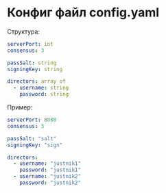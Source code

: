 # Конфиг файл config.yaml
Структура:
``` yaml
serverPort: int
consensus: 3

passSalt: string
signingKey: string

directors: array of
  - username: string
    password: string
```

Пример:
``` yaml
serverPort: 8080
consensus: 3

passSalt: "salt"
signingKey: "sign"

directors:
  - username: "justnik1"
    password: "justnik1"
  - username: "justnik2"
    password: "justnik2"
```
